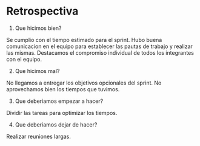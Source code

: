 # Retrospectiva

1) Que hicimos bien? 

Se cumplio con el tiempo estimado para el sprint. Hubo buena comunicacion en el equipo para establecer las pautas de trabajo y realizar las mismas. Destacamos el compromiso individual de todos los integrantes con el equipo. 

2) Que hicimos mal?

No llegamos a entregar los objetivos opcionales del sprint.
No aprovechamos bien los tiempos que tuvimos.

3) Que deberiamos empezar a hacer?

Dividir las tareas para optimizar los tiempos.

4) Que deberiamos dejar de hacer?

Realizar reuniones largas.